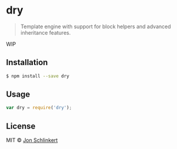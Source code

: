 # dry

> Template engine with support for block helpers and advanced inheritance features.

WIP

## Installation

```sh
$ npm install --save dry
```

## Usage

```js
var dry = require('dry');
```

## License

MIT © [Jon Schlinkert](https://github.com/jonschlinkert)